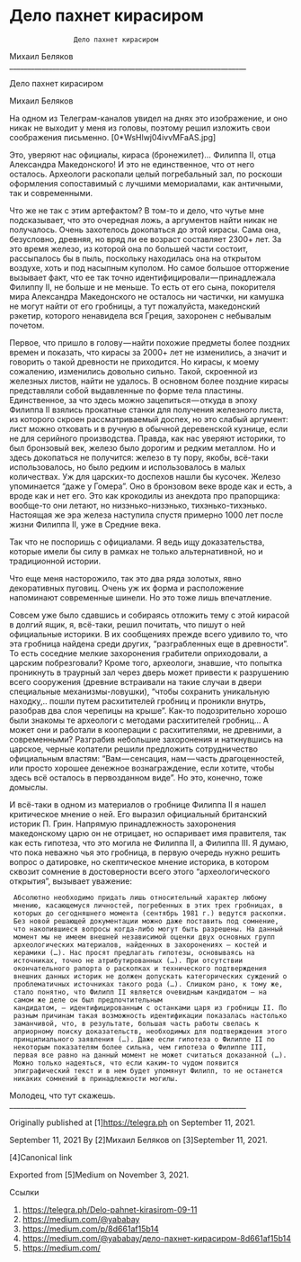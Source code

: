 #                     Дело пахнет кирасиром
                    Дело пахнет кирасиром

   Михаил Беляков
     __________________________________________________________________

Дело пахнет кирасиром

   Михаил Беляков

   На одном из Телеграм-каналов увидел на днях это изображение, и оно
   никак не выходит у меня из головы, поэтому решил изложить свои
   соображения письменно.
   [0*WsHlwj04ivvMFaAS.jpg]

   Это, уверяют нас официалы, кираса (бронежилет)… Филиппа II, отца
   Александра Македонского! И это не единственное, что от него осталось.
   Археологи раскопали целый погребальный зал, по роскоши оформления
   сопоставимый с лучшими мемориалами, как античными, так и современными.

   Что же не так с этим артефактом? В том-то и дело, что чутье мне
   подсказывает, что это очередная ложь, а аргументов найти никак не
   получалось. Очень захотелось докопаться до этой кирасы. Сама она,
   безусловно, древняя, но вряд ли ее возраст составляет 2300+ лет. За это
   время железо, из которой она по большей части состоит, рассыпалось бы в
   пыль, поскольку находилась она на открытом воздухе, хоть и под насыпным
   куполом. Но самое большое отторжение вызывает факт, что ее так точно
   идентифицировали — принадлежала Филиппу II, не больше и не меньше. То
   есть от его сына, покорителя мира Александра Македонского не осталось
   ни частички, ни камушка не могут найти от его гробницы, а тут
   пожалуйста, македонский рэкетир, которого ненавидела вся Греция,
   захоронен с небывалым почетом.

   Первое, что пришло в голову — найти похожие предметы более поздних
   времен и показать, что кирасы за 2000+ лет не изменились, а значит и
   говорить о такой древности не приходится. Но кирасы, к моему сожалению,
   изменились довольно сильно. Такой, скроенной из железных листов, найти
   не удалось. В основном более поздние кирасы представляли собой
   выдавленные по форме тела пластины. Единственное, за что здесь можно
   зацепиться — откуда в эпоху Филиппа II взялись прокатные станки для
   получения железного листа, из которого скроен рассматриваемый доспех,
   но это слабый аргумент: лист можно отковать и в ручную в обычной
   деревенской кузнице, если не для серийного производства. Правда, как
   нас уверяют историки, то был бронзовый век, железо было дорогим и
   редким металлом. Но и здесь докопаться не получится: железо в ту пору,
   якобы, всё-таки использовалось, но было редким и использовалось в малых
   количествах. Уж для царских-то доспехов нашли бы кусочек. Железо
   упоминается “даже у Гомера”. Оно в бронзовом веке вроде как и есть, а
   вроде как и нет его. Это как крокодилы из анекдота про прапорщика:
   вообще-то они летают, но низэнько-низэнько, тихэнько-тихэнько.
   Настоящая же эра железа наступила спустя примерно 1000 лет после жизни
   Филиппа II, уже в Средние века.

   Так что не поспоришь с официалами. Я ведь ищу доказательства, которые
   имели бы силу в рамках не только альтернативной, но и традиционной
   истории.

   Что еще меня насторожило, так это два ряда золотых, явно декоративных
   пуговиц. Очень уж их форма и расположение напоминают современные
   шинели. Но это тоже лишь впечатление.

   Совсем уже было сдавшись и собираясь отложить тему с этой кирасой в
   долгий ящик, я, всё-таки, решил почитать, что пишут о ней официальные
   историки. В их сообщениях прежде всего удивило то, что эта гробница
   найдена среди других, “разграбленных еще в древности”. То есть соседние
   мелкие захоронения грабители оприходовали, а царским побрезговали?
   Кроме того, археологи, знавшие, что попытка проникнуть в траурный зал
   через дверь может привести к разрушению всего сооружения (древние
   встраивали на такие случаи в двери специальные механизмы-ловушки),
   “чтобы сохранить уникальную находку,.. пошли путем расхитителей гробниц
   и проникли внутрь, разобрав два слоя черепицы на крыше”. Как-то
   подозрительно хорошо были знакомы те археологи с методами расхитителей
   гробниц… А может они и работали в кооперации с расхитителями, не
   древними, а современными? Разграбив небольшие захоронения и наткнувшись
   на царское, черные копатели решили предложить сотрудничество
   официальным властям: “Вам — сенсация, нам — часть драгоценностей, или
   просто хорошее денежное вознаграждение, если хотите, чтобы здесь всё
   осталось в первозданном виде”. Но это, конечно, тоже домыслы.

   И всё-таки в одном из материалов о гробнице Филиппа II я нашел
   критическое мнение о ней. Его выразил официальный британский историк П.
   Грин. Напрямую принадлежность захоронения македонскому царю он не
   отрицает, но оспаривает имя правителя, так как есть гипотеза, что это
   могила не Филиппа II, а Филиппа III. Я думаю, что пока неважно чья это
   гробница, в первую очередь нужно решить вопрос о датировке, но
   скептическое мнение историка, в котором сквозит сомнение в
   достоверности всего этого “археологического открытия”, вызывает
   уважение:

     Абсолютно необходимо придать лишь относительный характер любому
     мнению, касающемуся личностей, погребенных в этих трех гробницах, в
     которых до сегодняшнего момента (сентябрь 1981 г.) ведутся раскопки.
     Без новой решающей документации можно даже поставить под сомнение,
     что накопившиеся вопросы когда-либо могут быть разрешены. На данный
     момент мы не имеем внешней независимой оценки двух основных групп
     археологических материалов, найденных в захоронениях — костей и
     керамики (…). Нас просят предлагать гипотезы, основываясь на
     источниках, точно не атрибутированных (…). При отсутствии
     окончательного рапорта о раскопках и технического подтверждения
     внешних данных историк не должен допускать категорических суждений о
     проблематичных источниках такого рода (…). Слишком рано, к тому же,
     стало понятно, что Филипп II является очевидным кандидатом — на
     самом же деле он был предпочтительным
     кандидатом, — идентифицированным с останками царя из гробницы II. По
     разным причинам такая возможность идентификации показалась настолько
     заманчивой, что, в результате, большая часть работы свелась к
     априорному поиску доказательств, необходимых для подтверждения этого
     принципиального заявления (…). Даже если гипотеза о Филиппе II по
     некоторым показателям более сильна, чем гипотеза о Филиппе III,
     первая все равно на данный момент не может считаться доказанной (…).
     Можно только надеяться, что если каким-то чудом появится
     эпиграфический текст и в нем будет упомянут Филипп, то не останется
     никаких сомнений в принадлежности могилы.

   Молодец, что тут скажешь.
     __________________________________________________________________

   Originally published at [1]https://telegra.ph on September 11, 2021.

<time>September 11, 2021</time>
   By [2]Михаил Беляков on [3]September 11, 2021.

   [4]Canonical link

   Exported from [5]Medium on November 3, 2021.

Ссылки

   1. https://telegra.ph/Delo-pahnet-kirasirom-09-11
   2. https://medium.com/@yababay
   3. https://medium.com/p/8d661af15b14
   4. https://medium.com/@yababay/дело-пахнет-кирасиром-8d661af15b14
   5. https://medium.com/
